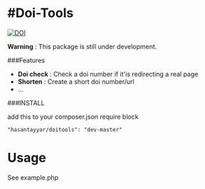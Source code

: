 #Doi-Tools
=========

[![DOI](https://zenodo.org/badge/doi/10.5281/zenodo.11915.png)](http://dx.doi.org/10.5281/zenodo.11915)


**Warning** : This package is still under development. 

###Features
- **Doi check** : Check a doi number if it'is redirecting a real page
- **Shorten** : Create a short doi number/url
- ...



###INSTALL

add this to your composer.json require block

    "hasantayyar/doitools": "dev-master"


Usage
=====
See example.php

